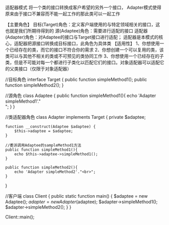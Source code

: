 适配器模式
将一个类的接口转换成客户希望的另外一个接口，
Adapter模式使得原来由于接口不兼容而不能一起工作的那此类可以一起工作

【主要角色】
目标(Target)角色：定义客户端使用的与特定领域相关的接口，这也就是我们所期待得到的
源(Adaptee)角色：需要进行适配的接口
适配器(Adapter)角色：对Adaptee的接口与Target接口进行适配；
                    适配器是本模式的核心，适配器把源接口转换成目标接口，此角色为具体类
【适用性】
1、你想使用一个已经存在的类，而它的接口不符合你的需求
2、你想创建一个可以复用的类，该类可以与其他不相关的类或不可预见的类协同工作
3、你想使用一个已经存在的子类，但是不可能对每一个都进行子类化以匹配它们的接口。对象适配器可以适配它的父类接口（仅限于对象适配器）


//目标角色
interface Target {
    public function simpleMethod1();
    public function simpleMethod2();
}

//源角色
class Adaptee {
    public function simpleMethod1(){
        echo 'Adapter simpleMethod1'."<br>";
    }
}

//类适配器角色
class Adapter implements Target {
    private $adaptee;

    function __construct(Adaptee $adaptee) {
        $this->adaptee = $adaptee;
    }

    //委派调用Adaptee的sampleMethod1方法
    public function simpleMethod1(){
        echo $this->adaptee->simpleMethod1();
    }

    public function simpleMethod2(){
        echo 'Adapter simpleMethod2'."<br>";
    }
}

//客户端
class Client {
    public static function main() {
        $adaptee = new Adaptee();
        $adapter = new Adapter($adaptee);
        $adapter->simpleMethod1();
        $adapter->simpleMethod2();
    }
}

Client::main();

